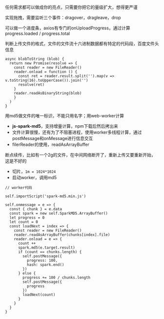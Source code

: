 任何需求都可以做成你的亮点，只需要你把它的量级扩大，想得更严谨

实现拖拽，需要监听三个事件：dragover，dragleave，drop

可以做一个进度条，axios有专门的onUploadProgress，通过计算progress.loaded / progress.total

判断上传文件的格式，文件的文件流十六进制数据都有特定的代码段，百度文件头信息

```
async blobToString (blob) {
  return new Promise(resolve => {
    const reader = new FileReader()
    reader.onload = function () {
      const ret = reader.result.split('').map(v => v.toString(16).toUpperCase()).join('')
      resolve(ret)
    }
    reader.readAsBinaryString(blob)
    }
  )
}
```

用md5做文件的唯一标识，不能只用名字；用web-worker计算

- **js-spark-md5**，支持增量计算，npm下载后然后拷出来
- 文件计算很慢，还有为了不阻塞进程，使用worker多线程计算，通过postMessage和onMessage进行信息交互
- filerReader的使用，readAsArrayBuffer

断点续传，比如有一个2g的文件，在中间网络断开了，重新上传又要重新开始，这是不好的

- 切片，`1m = 1024*1024`
- 启动worker，调用md5

```
// worker代码

self.importScript('spark-md5.min.js')

self.onmessage = e => {
  const { chunk } = e.data
  const spark = new self.SparkMD5.ArrayBuffer()
  let progress = 0
  let count = 0
  const loadNext = index => {
    const reader = new FileReader()
    reader.readAsArrayBuffer(chunks[index].file)
    reader.onload = e => {
      count ++
      spark.md5(e.target.result)
      if (count == chunks.length) {
        self.postMessage({
          progress: 100,
          hash: spark.end()
        })
      } else {
        progress += 100 / chunks.length
        self.postMessage({
          progress
        })
        loadNext(count)
      }
    }
  }
}
```
